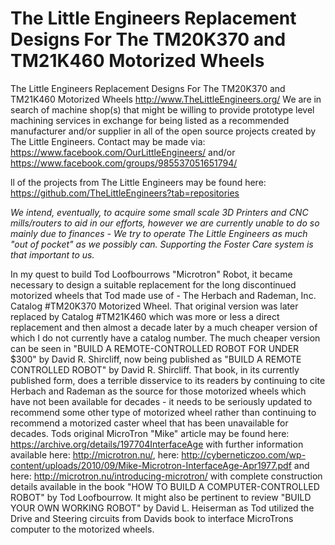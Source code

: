 # The Little Engineers Replacement Designs For The TM20K370 and TM21K460 Motorized Wheels

The Little Engineers Replacement Designs For The TM20K370 and TM21K460 Motorized Wheels
http://www.TheLittleEngineers.org/
We are in search of machine shop(s) that might be willing to provide prototype level machining services in exchange for being listed as a recommended manufacturer and/or supplier in all of the open source projects created by The Little Engineers. Contact may be made via: https://www.facebook.com/OurLittleEngineers/ and/or https://www.facebook.com/groups/985537051651794/

ll of the projects from The Little Engineers may be found here: https://github.com/TheLittleEngineers?tab=repositories

<i>We intend, eventually, to acquire some small scale 3D Printers and CNC mills/routers to aid in our efforts, however we are currently unable to do so mainly due to finances - We try to operate The Little Engineers as much "out of pocket" as we possibly can. Supporting the Foster Care system is that important to us.</i>

In my quest to build Tod Loofbourrows "Microtron" Robot, it became necessary to design a suitable replacement for the long discontinued motorized wheels that Tod made use of - The Herbach and Rademan, Inc. Catalog #TM20K370 Motorized Wheel. That original version was later replaced by Catalog #TM21K460 which was more or less a direct replacement and then almost a decade later by a much cheaper version of which I do not currently have a catalog number. The much cheaper version can be seen in "BUILD A REMOTE-CONTROLLED ROBOT FOR UNDER $300" by David R. Shircliff, now being published as "BUILD A REMOTE CONTROLLED ROBOT" by David R. Shircliff. That book, in its currently published form, does a terrible disservice to its readers by continuing to cite Herbach and Rademan as the source for those motorized wheels which have not been available for decades - it needs to be seriously updated to recommend some other type of motorized wheel rather than continuing to recommend a motorized caster wheel that has been unavailable for decades. Tods original MicroTron "Mike" article may be found here: https://archive.org/details/197704InterfaceAge with further information available here: http://microtron.nu/, here: http://cyberneticzoo.com/wp-content/uploads/2010/09/Mike-Microtron-InterfaceAge-Apr1977.pdf and here: http://microtron.nu/introducing-microtron/ with complete construction details available in the book "HOW TO BUILD A COMPUTER-CONTROLLED ROBOT" by Tod Loofbourrow. It might also be pertinent to review "BUILD YOUR OWN WORKING ROBOT" by David L. Heiserman as Tod utilized the Drive and Steering circuits from Davids book to interface MicroTrons computer to the motorized wheels.
